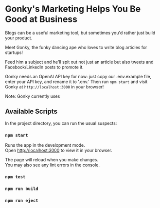# Gonky's Marketing Helps You Be Good at Business

Blogs can be a useful marketing tool, but sometimes you'd rather just build your product.

Meet Gonky, the funky dancing ape who loves to write blog articles for startups!

Feed him a subject and he'll spit out not just an article but also tweets and Facebook/LinkedIn posts to promote it.

Gonky needs an OpenAI API key for now: just copy our .env.example file, enter your API key, and rename it to '.env.' Then run `npm start` and visit Gonky at `http://localhost:3000` in your browser!

Note: Gonky currently uses 

## Available Scripts

In the project directory, you can run the usual suspects:

### `npm start`

Runs the app in the development mode.\
Open [http://localhost:3000](http://localhost:3000) to view it in your browser.

The page will reload when you make changes.\
You may also see any lint errors in the console.

### `npm test`

### `npm run build`

### `npm run eject`
